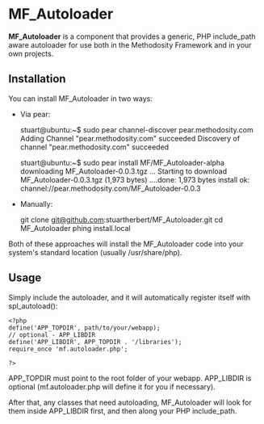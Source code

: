 MF_Autoloader
=============

**MF_Autoloader** is a component that provides a generic, PHP include_path aware autoloader for use both in the Methodosity Framework and in your own projects.

Installation
------------

You can install MF_Autoloader in two ways:

* Via pear:

    stuart@ubuntu:~$ sudo pear channel-discover pear.methodosity.com 
    Adding Channel "pear.methodosity.com" succeeded
    Discovery of channel "pear.methodosity.com" succeeded

    stuart@ubuntu:~$ sudo pear install MF/MF_Autoloader-alpha
    downloading MF_Autoloader-0.0.3.tgz ...
    Starting to download MF_Autoloader-0.0.3.tgz (1,973 bytes)
    ....done: 1,973 bytes
    install ok: channel://pear.methodosity.com/MF_Autoloader-0.0.3

* Manually:

    git clone git@github.com:stuartherbert/MF_Autoloader.git
    cd MF_Autoloader
    phing install.local

Both of these approaches will install the MF_Autoloader code into your system's standard location (usually /usr/share/php).

Usage
-----

Simply include the autoloader, and it will automatically register itself with
spl_autoload():

    <?php
    define('APP_TOPDIR', path/to/your/webapp);
    // optional - APP_LIBDIR
    define('APP_LIBDIR', APP_TOPDIR . '/libraries');
    require_once 'mf.autoloader.php';

    ?>

APP_TOPDIR must point to the root folder of your webapp. APP_LIBDIR is optional (mf.autoloader.php will define it for you if necessary).

After that, any classes that need autoloading, MF_Autoloader will look for them inside APP_LIBDIR first, and then along your PHP include_path.
